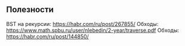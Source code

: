 ## Полезности

BST на рекурсии: https://habr.com/ru/post/267855/
Обходы: https://www.math.spbu.ru/user/nlebedin/2-year/traverse.pdf
Обходы: https://habr.com/ru/post/144850/

